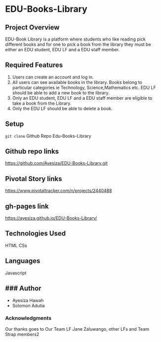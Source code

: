 # EDU-Books-Library
## Project Overview 
EDU-Book Library is a platform where students who like reading pick different books and for one to pick a book from the library they must be either an EDU student, EDU LF and a EDU staff member.

## Required Features
1. Users can create an account and log in.
2. All users can see available books in the library.
Books belong to particular categories ie Technology, Science,Mathematics etc.
EDU LF should be able to add a new book to the library.
5. Only an EDU student, EDU LF and a EDU staff member are eligible to take a book from the Library.
6. Only the EDU LF should be able to delete a book.

## Setup
 `git clone` Github Repo Edu-Books-Library

## Github repo links
 https://github.com/Ayesiza/EDU-Books-Library.git

## Pivotal Story links
 https://www.pivotaltracker.com/n/projects/2440488

## gh-pages link
https://ayesiza.github.io/EDU-Books-Library/

## Technologies Used
  HTML
  CSs 
## Languages
 Javascript

## ### Author

- Ayesiza Hawah
- Solomon Adutia

### Acknowledgments
 
 Our thanks goes to Our Team LF Jane Zaluwango, other LFs and Team Strap members2